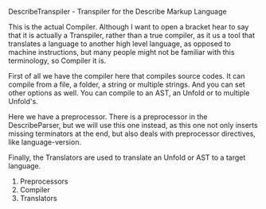 DescribeTranspiler - Transpiler for the Describe Markup Language

This is the actual Compiler. Although I want to open a bracket hear to say that it is actually a Transpiler, rather than a true compiler, as it us a tool that translates a language to another high level language, as opposed to machine instructions, but many people might not be familiar with this terminology, so Compiler it is.

First of all we have the compiler here that compiles source codes. It can compile from a file, a folder, a string or multiple strings. And you can set other options as well.
You can compile to an AST, an Unfold or to multiple Unfold's.

Here we have a preprocessor. There is a preprocessor in the DescribeParser, but we will use this one instead, as this one not only inserts missing terminators at the end, but also deals with preprocessor directives, like language-version.

Finally, the Translators are used to translate an Unfold or AST to a target language.


1. Preprocessors
2. Compiler
3. Translators